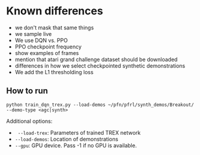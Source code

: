 # Known differences
- we don't mask that same things
- we sample live
- We use DQN vs. PPO
- PPO checkpoint frequency
- show examples of frames
- mention that atari grand challenge dataset should be downloaded
- differences in how we select checkpointed synthetic demonstrations
- We add the L1 thresholding loss

## How to run
```
python train_dqn_trex.py --load-demos ~/pfn/pfrl/synth_demos/Breakout/ --demo-type <agc|synth>
```

Additional options:
- ` --load-trex`: Parameters of trained TREX network
- `--load-demos`: Location of demonstrations
- `--gpu`: GPU device. Pass -1 if no GPU is available.
